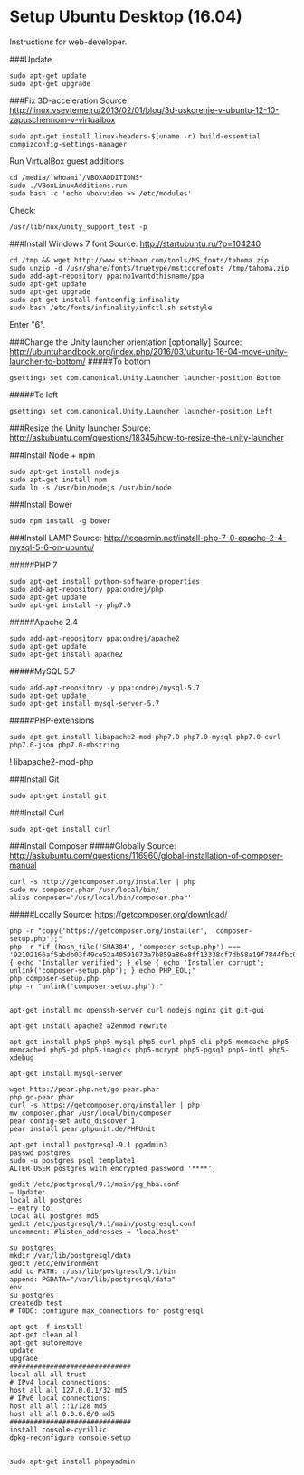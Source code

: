 Setup Ubuntu Desktop (16.04)
============
Instructions for web-developer.

###Update
```
sudo apt-get update
sudo apt-get upgrade
```

###Fix 3D-acceleration
Source: http://linux.vsevteme.ru/2013/02/01/blog/3d-uskorenie-v-ubuntu-12-10-zapuschennom-v-virtualbox
```
sudo apt-get install linux-headers-$(uname -r) build-essential compizconfig-settings-manager
```
Run VirtualBox guest additions
```
cd /media/`whoami`/VBOXADDITIONS*
sudo ./VBoxLinuxAdditions.run
sudo bash -c 'echo vboxvideo >> /etc/modules'
```
Check:
```
/usr/lib/nux/unity_support_test -p
```

###Install Windows 7 font
Source: http://startubuntu.ru/?p=104240
```
cd /tmp && wget http://www.stchman.com/tools/MS_fonts/tahoma.zip
sudo unzip -d /usr/share/fonts/truetype/msttcorefonts /tmp/tahoma.zip
sudo add-apt-repository ppa:no1wantdthisname/ppa
sudo apt-get update
sudo apt-get upgrade
sudo apt-get install fontconfig-infinality
sudo bash /etc/fonts/infinality/infctl.sh setstyle
```
Enter "6".

###Change the Unity launcher orientation [optionally]
Source: http://ubuntuhandbook.org/index.php/2016/03/ubuntu-16-04-move-unity-launcher-to-bottom/
#####To bottom
```
gsettings set com.canonical.Unity.Launcher launcher-position Bottom
```
#####To left
```
gsettings set com.canonical.Unity.Launcher launcher-position Left
```

###Resize the Unity launcher
Source: http://askubuntu.com/questions/18345/how-to-resize-the-unity-launcher

###Install Node + npm
```
sudo apt-get install nodejs
sudo apt-get install npm
sudo ln -s /usr/bin/nodejs /usr/bin/node
```

###Install Bower
```
sudo npm install -g bower
```

###Install LAMP
Source: http://tecadmin.net/install-php-7-0-apache-2-4-mysql-5-6-on-ubuntu/

#####PHP 7
```
sudo apt-get install python-software-properties
sudo add-apt-repository ppa:ondrej/php
sudo apt-get update
sudo apt-get install -y php7.0
```
#####Apache 2.4
```
sudo add-apt-repository ppa:ondrej/apache2
sudo apt-get update
sudo apt-get install apache2
```
#####MySQL 5.7
```
sudo add-apt-repository -y ppa:ondrej/mysql-5.7
sudo apt-get update
sudo apt-get install mysql-server-5.7
```
#####PHP-extensions
```
sudo apt-get install libapache2-mod-php7.0 php7.0-mysql php7.0-curl php7.0-json php7.0-mbstring
```
! libapache2-mod-php

###Install Git
```
sudo apt-get install git
```

###Install Curl
```
sudo apt-get install curl
```

###Install Composer
#####Globally
Source: http://askubuntu.com/questions/116960/global-installation-of-composer-manual
```
curl -s http://getcomposer.org/installer | php
sudo mv composer.phar /usr/local/bin/
alias composer='/usr/local/bin/composer.phar'
```
#####Locally
Source: https://getcomposer.org/download/
```
php -r "copy('https://getcomposer.org/installer', 'composer-setup.php');"
php -r "if (hash_file('SHA384', 'composer-setup.php') === '92102166af5abdb03f49ce52a40591073a7b859a86e8ff13338cf7db58a19f7844fbc0bb79b2773bf30791e935dbd938') { echo 'Installer verified'; } else { echo 'Installer corrupt'; unlink('composer-setup.php'); } echo PHP_EOL;"
php composer-setup.php
php -r "unlink('composer-setup.php');"
```







```

apt-get install mc openssh-server curl nodejs nginx git git-gui

apt-get install apache2 a2enmod rewrite

apt-get install php5 php5-mysql php5-curl php5-cli php5-memcache php5-memcached php5-gd php5-imagick php5-mcrypt php5-pgsql php5-intl php5-xdebug

apt-get install mysql-server

wget http://pear.php.net/go-pear.phar
php go-pear.phar
curl -s https://getcomposer.org/installer | php
mv composer.phar /usr/local/bin/composer
pear config-set auto_discover 1
pear install pear.phpunit.de/PHPUnit

apt-get install postgresql-9.1 pgadmin3
passwd postgres
sudo -u postgres psql template1
ALTER USER postgres with encrypted password '****';

gedit /etc/postgresql/9.1/main/pg_hba.conf
— Update:
local all postgres
— entry to:
local all postgres md5
gedit /etc/postgresql/9.1/main/postgresql.conf
uncomment: #listen_addresses = 'localhost'

su postgres
mkdir /var/lib/postgresql/data
gedit /etc/environment
add to PATH: :/usr/lib/postgresql/9.1/bin
append: PGDATA="/var/lib/postgresql/data"
env
su postgres
createdb test
# TODO: configure max_connections for postgresql

apt-get -f install
apt-get clean all
apt-get autoremove
update
upgrade
##############################
local all all trust
# IPv4 local connections:
host all all 127.0.0.1/32 md5
# IPv6 local connections:
host all all ::1/128 md5
host all all 0.0.0.0/0 md5
##############################
install console-cyrillic
dpkg-reconfigure console-setup


sudo apt-get install phpmyadmin
```
